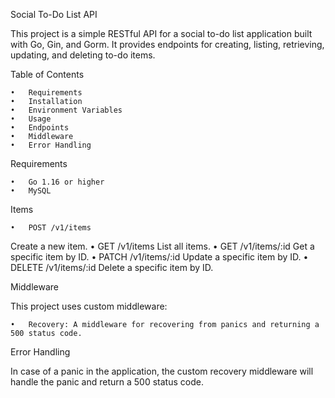 Social To-Do List API

This project is a simple RESTful API for a social to-do list application built with Go, Gin, and Gorm. It provides endpoints for creating, listing, retrieving, updating, and deleting to-do items.

Table of Contents

	•	Requirements
	•	Installation
	•	Environment Variables
	•	Usage
	•	Endpoints
	•	Middleware
	•	Error Handling

Requirements

	•	Go 1.16 or higher
	•	MySQL

Items

	•	POST /v1/items
Create a new item.
	•	GET /v1/items
List all items.
	•	GET /v1/items/:id
Get a specific item by ID.
	•	PATCH /v1/items/:id
Update a specific item by ID.
	•	DELETE /v1/items/:id
Delete a specific item by ID.

Middleware

This project uses custom middleware:

	•	Recovery: A middleware for recovering from panics and returning a 500 status code.

Error Handling

In case of a panic in the application, the custom recovery middleware will handle the panic and return a 500 status code.
